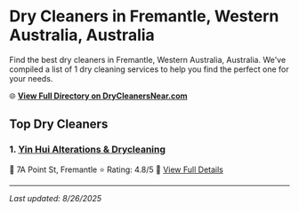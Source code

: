 # Dry Cleaners in Fremantle, Western Australia, Australia

Find the best dry cleaners in Fremantle, Western Australia, Australia. We've compiled a list of 1 dry cleaning services to help you find the perfect one for your needs.

🌐 **[View Full Directory on DryCleanersNear.com](https://drycleanersnear.com/city/Australia/Western%20Australia/Fremantle)**

## Top Dry Cleaners

### 1. [Yin Hui Alterations & Drycleaning](https://drycleanersnear.com/dryCleaner/68ad160f1d9ee695c9252cf5/yin-hui-alterations-drycleaning)
📍 7A Point St, Fremantle
⭐ Rating: 4.8/5
🔗 [View Full Details](https://drycleanersnear.com/dryCleaner/68ad160f1d9ee695c9252cf5/yin-hui-alterations-drycleaning)


---

*Last updated: 8/26/2025*
